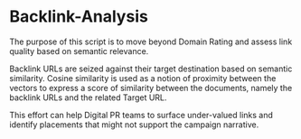 # Backlink-Analysis

The purpose of this script is to move beyond Domain Rating and assess link quality based on semantic relevance. 

Backlink URLs are seized against their target destination based on semantic similarity. Cosine similarity is used as a notion of proximity between the vectors to express a score of similarity between the documents, namely the backlink URLs and the related Target URL. 

This effort can help Digital PR teams to surface under-valued links and identify placements that might not support the campaign narrative.
